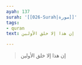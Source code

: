 ```yaml
---
ayah: 137
surah: '[[026-Surah|سورة]]'
tags:
- quran
text: إن هذا إلا خلق الأولين

---
```

> إن هذا إلا خلق الأولين

